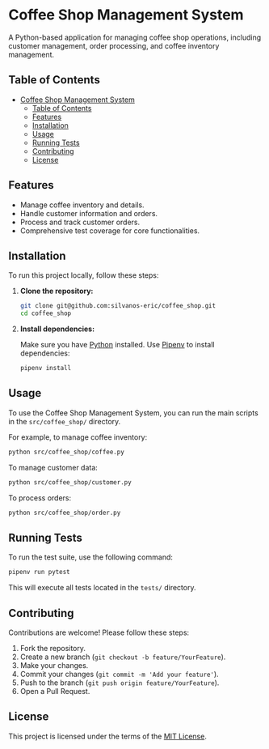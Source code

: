 # Coffee Shop Management System

A Python-based application for managing coffee shop operations, including customer management, order processing, and coffee inventory management.

## Table of Contents

- [Coffee Shop Management System](#coffee-shop-management-system)
  - [Table of Contents](#table-of-contents)
  - [Features](#features)
  - [Installation](#installation)
  - [Usage](#usage)
  - [Running Tests](#running-tests)
  - [Contributing](#contributing)
  - [License](#license)

## Features

- Manage coffee inventory and details.
- Handle customer information and orders.
- Process and track customer orders.
- Comprehensive test coverage for core functionalities.

## Installation

To run this project locally, follow these steps:

1. **Clone the repository:**

    ```sh
    git clone git@github.com:silvanos-eric/coffee_shop.git
    cd coffee_shop
    ```

2. **Install dependencies:**

    Make sure you have [Python](https://www.python.org/downloads/) installed. Use [Pipenv](https://pipenv.pypa.io/en/latest/) to install dependencies:

    ```sh
    pipenv install
    ```

## Usage

To use the Coffee Shop Management System, you can run the main scripts in the `src/coffee_shop/` directory.

For example, to manage coffee inventory:

```sh
python src/coffee_shop/coffee.py
```

To manage customer data:

```sh
python src/coffee_shop/customer.py
```

To process orders:

```sh
python src/coffee_shop/order.py
```

## Running Tests

To run the test suite, use the following command:

```sh
pipenv run pytest
```

This will execute all tests located in the `tests/` directory.

## Contributing

Contributions are welcome! Please follow these steps:

1. Fork the repository.
2. Create a new branch (`git checkout -b feature/YourFeature`).
3. Make your changes.
4. Commit your changes (`git commit -m 'Add your feature'`).
5. Push to the branch (`git push origin feature/YourFeature`).
6. Open a Pull Request.

## License

This project is licensed under the terms of the [MIT License](LICENSE.md).
